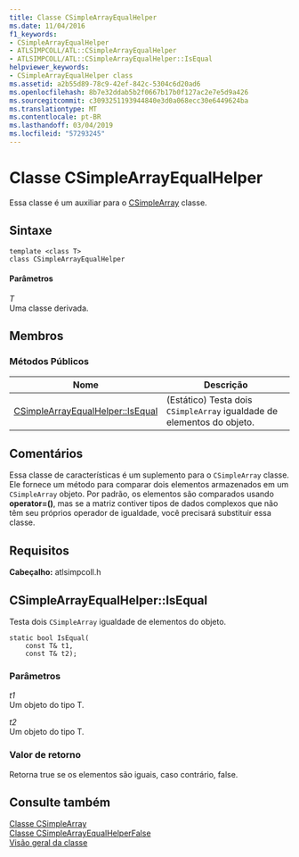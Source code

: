 ```yaml
---
title: Classe CSimpleArrayEqualHelper
ms.date: 11/04/2016
f1_keywords:
- CSimpleArrayEqualHelper
- ATLSIMPCOLL/ATL::CSimpleArrayEqualHelper
- ATLSIMPCOLL/ATL::CSimpleArrayEqualHelper::IsEqual
helpviewer_keywords:
- CSimpleArrayEqualHelper class
ms.assetid: a2b55d89-78c9-42ef-842c-5304c6d20ad6
ms.openlocfilehash: 8b7e32ddab5b2f0667b17b0f127ac2e7e5d9a426
ms.sourcegitcommit: c3093251193944840e3d0a068ecc30e6449624ba
ms.translationtype: MT
ms.contentlocale: pt-BR
ms.lasthandoff: 03/04/2019
ms.locfileid: "57293245"
---
```

# <a name="csimplearrayequalhelper-class"></a>Classe CSimpleArrayEqualHelper

Essa classe é um auxiliar para o [CSimpleArray](../../atl/reference/csimplearray-class.md) classe.

## <a name="syntax"></a>Sintaxe

```
template <class T>
class CSimpleArrayEqualHelper
```

#### <a name="parameters"></a>Parâmetros

*T*<br/>
Uma classe derivada.

## <a name="members"></a>Membros

### <a name="public-methods"></a>Métodos Públicos

|Nome|Descrição|
|----------|-----------------|
|[CSimpleArrayEqualHelper::IsEqual](#isequal)|(Estático) Testa dois `CSimpleArray` igualdade de elementos do objeto.|

## <a name="remarks"></a>Comentários

Essa classe de características é um suplemento para o `CSimpleArray` classe. Ele fornece um método para comparar dois elementos armazenados em um `CSimpleArray` objeto. Por padrão, os elementos são comparados usando **operator=()**, mas se a matriz contiver tipos de dados complexos que não têm seu próprios operador de igualdade, você precisará substituir essa classe.

## <a name="requirements"></a>Requisitos

**Cabeçalho:** atlsimpcoll.h

##  <a name="isequal"></a>  CSimpleArrayEqualHelper::IsEqual

Testa dois `CSimpleArray` igualdade de elementos do objeto.

```
static bool IsEqual(
    const T& t1,
    const T& t2);
```

### <a name="parameters"></a>Parâmetros

*t1*<br/>
Um objeto do tipo T.

*t2*<br/>
Um objeto do tipo T.

### <a name="return-value"></a>Valor de retorno

Retorna true se os elementos são iguais, caso contrário, false.

## <a name="see-also"></a>Consulte também

[Classe CSimpleArray](../../atl/reference/csimplearray-class.md)<br/>
[Classe CSimpleArrayEqualHelperFalse](../../atl/reference/csimplearrayequalhelperfalse-class.md)<br/>
[Visão geral da classe](../../atl/atl-class-overview.md)

